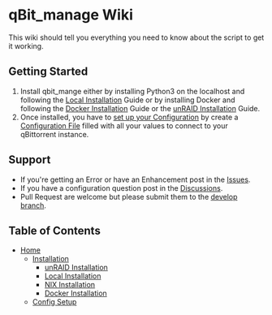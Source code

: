 # qBit_manage Wiki
This wiki should tell you everything you need to know about the script to get it working.

## Getting Started
1. Install qbit_mange either by installing Python3 on the localhost and following the [Local Installation](https://github.com/StuffAnThings/qbit_manage/wiki/Local-Installations) Guide or by installing Docker and following the [Docker Installation](https://github.com/StuffAnThings/qbit_manage/wiki/Docker-Installation) Guide or the [unRAID Installation](https://github.com/StuffAnThings/qbit_manage/wiki/Unraid-Installation) Guide.<br>
2. Once installed, you have to [set up your Configuration](https://github.com/StuffAnThings/qbit_manage/wiki/Config-Setup) by create a [Configuration File](https://github.com/StuffAnThings/qbit_manage/blob/master/config/config.yml.sample) filled with all your values to connect to your qBittorrent instance. 

## Support
* If you're getting an Error or have an Enhancement post in the [Issues](https://github.com/StuffAnThings/qbit_manage/issues/new).
* If you have a configuration question post in the [Discussions](https://github.com/StuffAnThings/qbit_manage/discussions/new).
* Pull Request are welcome but please submit them to the [develop branch](https://github.com/StuffAnThings/qbit_manage/tree/develop).



## Table of Contents
- [Home](https://github.com/StuffAnThings/qbit_manage/wiki)
     - [Installation](https://github.com/StuffAnThings/qbit_manage/wiki/Installation)
          - [unRAID Installation](https://github.com/StuffAnThings/qbit_manage/wiki/Unraid-Installation)
          - [Local Installation](https://github.com/StuffAnThings/qbit_manage/wiki/Local-Installations)
          - [NIX Installation](https://github.com/StuffAnThings/qbit_manage/wiki/Nix-Installation)
          - [Docker Installation](https://github.com/StuffAnThings/qbit_manage/wiki/Docker-Installation)
     - [Config Setup](https://github.com/StuffAnThings/qbit_manage/wiki/Config-Setup)